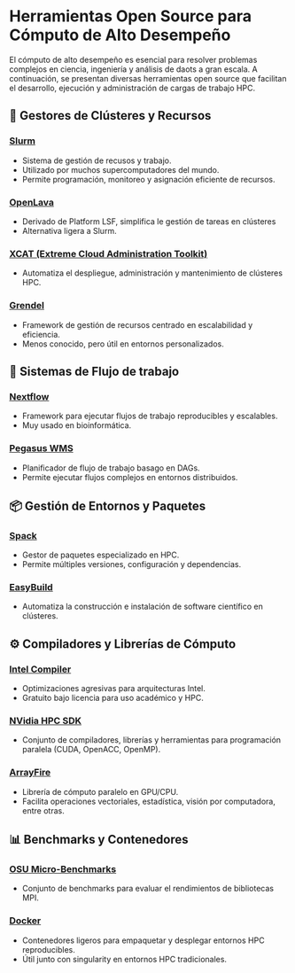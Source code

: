# Herramientas Open Source para Cómputo de Alto Desempeño

El cómputo de alto desempeño es esencial para resolver problemas complejos en ciencia, ingeniería y análisis de daots a gran escala. A continuación, se presentan diversas herramientas open source que facilitan el desarrollo, ejecución y administración de cargas de trabajo HPC.

## **🔧 Gestores de Clústeres y Recursos**

### [Slurm](https://slurm.schedmd.com/documentation.html)
- Sistema de gestión de recusos y trabajo.
- Utilizado por muchos supercomputadores del mundo.
- Permite programación, monitoreo y asignación eficiente de recursos.

### [OpenLava](https://github.com/FSchumacher/openlava/tree/2.0-release)
- Derivado de Platform LSF, simplifica le gestión de tareas en clústeres
- Alternativa ligera a Slurm.

### [XCAT (Extreme Cloud Administration Toolkit)](https://xcat.org/)
- Automatiza el despliegue, administración y mantenimiento de clústeres HPC.

### [Grendel](https://grendel.readthedocs.io/en/stable/)
- Framework de gestión de recursos centrado en escalabilidad y eficiencia.
- Menos conocido, pero útil en entornos personalizados.

## 🔄 Sistemas de Flujo de trabajo

### [Nextflow](https://nextflow.io/)
- Framework para ejecutar flujos de trabajo reproducibles y escalables.
- Muy usado en bioinformática.

### [Pegasus WMS](https://pegasus.isi.edu/)
- Planificador de flujo de trabajo basago en DAGs.
- Permite ejecutar flujos complejos en entornos distribuidos.

## 📦 Gestión de Entornos y Paquetes

### [Spack](https://spack.io/)
- Gestor de paquetes especializado en HPC.
- Permite múltiples versiones, configuración y dependencias.

### [EasyBuild](https://easybuild.io/)
- Automatiza la construcción e instalación de software científico en clústeres.

## ⚙️ Compiladores y Librerías de Cómputo

### [Intel Compiler](https://www.intel.com/content/www/us/en/developer/tools/oneapi/toolkits.html#hpc-kit)
- Optimizaciones agresivas para arquitecturas Intel.
- Gratuito bajo licencia para uso académico y HPC.

### [NVidia HPC SDK](https://developer.nvidia.com/hpc-compilers)
- Conjunto de compiladores, librerías y herramientas para programación paralela (CUDA, OpenACC, OpenMP).

### [ArrayFire](https://arrayfire.org/docs/index.htm#gsc.tab=0)
- Librería de cómputo paralelo en GPU/CPU.
- Facilita operaciones vectoriales, estadística, visión por computadora, entre otras.

## 📊 Benchmarks y Contenedores

### [OSU Micro-Benchmarks](https://mvapich.cse.ohio-state.edu/benchmarks/)
- Conjunto de benchmarks para evaluar el rendimientos de bibliotecas MPI.

### [Docker](https://www.docker.com/)
- Contenedores ligeros para empaquetar y desplegar entornos HPC reproducibles.
- Útil junto con singularity en entornos HPC tradicionales.